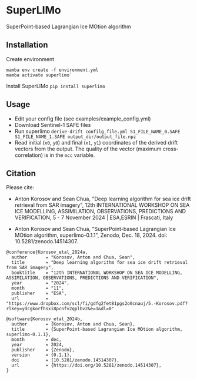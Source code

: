 # SuperLIMo
SuperPoint-based Lagrangian Ice MOtion algorithm

## Installation

Create environment
```
mamba env create -f environment.yml
mamba activate superlimo`
```

Install SuperLIMo
`pip install superlimo`

## Usage
* Edit your config file (see examples/example_config.yml)
* Download Sentinel-1 SAFE files
* Run superlimo `derive-drift confilg_file.yml S1_FILE_NAME_0.SAFE S1_FILE_NAME_1.SAFE output_dir/output_file.npz`
* Read initial (`x0`, `y0`) and final (`x1`, `y1`) coordinates of the derived drift vectors from the output.
The quality of the vector (maximum cross-correlation) is in the `mcc` variable.

## Citation

Please cite:

* Anton Korosov and Sean Chua, "Deep learning algorithm for sea ice drift retrieval from SAR imagery", 12th INTERNATIONAL WORKSHOP ON SEA ICE MODELLING, ASSIMILATION, OBSERVATIONS, PREDICTIONS AND VERIFICATION, 5 - 7 November 2024 | ESA,ESRIN | Frascati, Italy

* Anton Korosov and Sean Chua, "SuperPoint-based Lagrangian Ice MOtion algorithm, superlimo-0.1.1", Zenodo, Dec. 18, 2024. doi: 10.5281/zenodo.14514307.

```
@conference{Korosov_etal_2024a,
  author       = "Korosov, Anton and Chua, Sean",
  title        = "Deep learning algorithm for sea ice drift retrieval from SAR imagery",
  booktitle    = "12th INTERNATIONAL WORKSHOP ON SEA ICE MODELLING, ASSIMILATION, OBSERVATIONS, PREDICTIONS AND VERIFICATION",
  year         = "2024",
  month        = "11",
  publisher    = "ESA",
  url          = "https://www.dropbox.com/scl/fi/gdfg2fet81pgs2o0cnauj/5.-Korosov.pdf?rlkey=ydcgkorfhsxi8pcnfv2qplbv2&e=1&dl=0"

@software{Korosov_etal_2024b,
  author       = {Korosov, Anton and Chua, Sean},
  title        = {SuperPoint-based Lagrangian Ice MOtion algorithm, superlimo-0.1.1},
  month        = dec,
  year         = 2024,
  publisher    = {Zenodo},
  version      = {0.1.1},
  doi          = {10.5281/zenodo.14514307},
  url          = {https://doi.org/10.5281/zenodo.14514307},
}
```